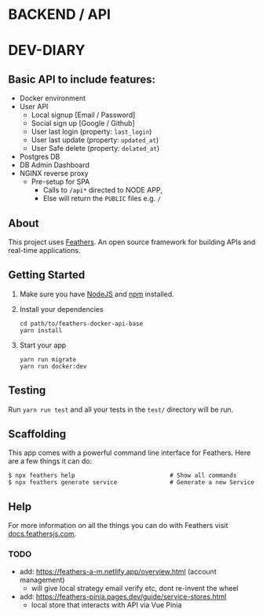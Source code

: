 # BACKEND / API
# DEV-DIARY

## Basic API to include features:
- Docker environment
- User API
    - Local signup [Email / Password]
    - Social sign up [Google / Github]
    - User last login (property: `last_login`)
    - User last update (property: `updated_at`)
    - User Safe delete (property: `delated_at`)
- Postgres DB  
- DB Admin Dashboard
- NGINX reverse proxy
    - Pre-setup for SPA
        - Calls to `/api*` directed to NODE APP, 
        - Else will return the `PUBLIC` files  e.g. `/`

## About

This project uses [Feathers](http://feathersjs.com). An open source framework for building APIs and real-time applications.

## Getting Started

1. Make sure you have [NodeJS](https://nodejs.org/) and [npm](https://www.npmjs.com/) installed.
2. Install your dependencies

    ```
    cd path/to/feathers-docker-api-base
    yarn install
    ```

3. Start your app

    ```
    yarn run migrate
    yarn run docker:dev
    ```

## Testing

Run `yarn run test` and all your tests in the `test/` directory will be run.

## Scaffolding

This app comes with a powerful command line interface for Feathers. Here are a few things it can do:

```
$ npx feathers help                           # Show all commands
$ npx feathers generate service               # Generate a new Service
```

## Help

For more information on all the things you can do with Feathers visit [docs.feathersjs.com](http://docs.feathersjs.com).

### TODO
- add: https://feathers-a-m.netlify.app/overview.html  (account management)
   - will give local strategy email verify etc, dont re-invent the wheel
- add: https://feathers-pinia.pages.dev/guide/service-stores.html
   - local store that interacts with API via Vue Pinia

